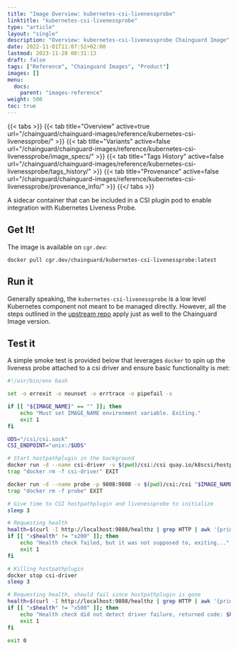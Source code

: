 ```yaml
---
title: "Image Overview: kubernetes-csi-livenessprobe"
linktitle: "kubernetes-csi-livenessprobe"
type: "article"
layout: "single"
description: "Overview: kubernetes-csi-livenessprobe Chainguard Image"
date: 2022-11-01T11:07:52+02:00
lastmod: 2023-11-28 00:31:13
draft: false
tags: ["Reference", "Chainguard Images", "Product"]
images: []
menu: 
  docs: 
    parent: "images-reference"
weight: 500
toc: true
---
```


{{< tabs >}}
{{< tab title="Overview" active=true url="/chainguard/chainguard-images/reference/kubernetes-csi-livenessprobe/" >}}
{{< tab title="Variants" active=false url="/chainguard/chainguard-images/reference/kubernetes-csi-livenessprobe/image_specs/" >}}
{{< tab title="Tags History" active=false url="/chainguard/chainguard-images/reference/kubernetes-csi-livenessprobe/tags_history/" >}}
{{< tab title="Provenance" active=false url="/chainguard/chainguard-images/reference/kubernetes-csi-livenessprobe/provenance_info/" >}}
{{</ tabs >}}



<!--overview:start-->
 A sidecar container that can be included in a CSI plugin pod to enable integration with Kubernetes Liveness Probe.
<!--overview:end-->

<!--getting:start-->
## Get It!
The image is available on `cgr.dev`:

```
docker pull cgr.dev/chainguard/kubernetes-csi-livenessprobe:latest
```
<!--getting:end-->

<!--body:start-->
## Run it

Generally speaking, the `kubernetes-csi-livenessprobe` is a low level Kubernetes component not meant to be managed directly. However, all the steps outlined in the [upstream repo](https://github.com/kubernetes-csi/livenessprobe) apply just as well to the Chainguard Image version.

## Test it

A simple smoke test is provided below that leverages `docker` to spin up the liveness probe attached to a csi driver and ensure basic functionality is met:

```bash
#!/usr/bin/env bash

set -o errexit -o nounset -o errtrace -o pipefail -x

if [[ "${IMAGE_NAME}" == "" ]]; then
	echo "Must set IMAGE_NAME environment variable. Exiting."
	exit 1
fi

UDS="/csi/csi.sock"
CSI_ENDPOINT="unix:/$UDS"

# Start hostpathplugin in the background
docker run -d --name csi-driver -v $(pwd)/csi:/csi quay.io/k8scsi/hostpathplugin:v1.6.0 --endpoint=$CSI_ENDPOINT -nodeid 1 --v=5
trap "docker rm -f csi-driver" EXIT

docker run -d --name probe -p 9808:9808 -v $(pwd)/csi:/csi "$IMAGE_NAME" --v=5 --csi-address=$UDS
trap "docker rm -f probe" EXIT

# Give time to CSI hostpathplugin and livenessprobe to initialize
sleep 3

# Requesting health
health=$(curl -I http://localhost:9808/healthz | grep HTTP | awk '{print $2}')
if [[ "x$health" != "x200" ]]; then
	echo "Health check failed, but it was not supposed to, exiting..."
	exit 1
fi

# Killing hostpathplugin
docker stop csi-driver
sleep 3

# Requesting health, should fail since hostpathplugin is gone
health=$(curl -I http://localhost:9808/healthz | grep HTTP | awk '{print $2}')
if [[ "x$health" != "x500" ]]; then
	echo "Health check did not detect driver failure, returned code: $health, exiting..."
	exit 1
fi

exit 0
```
<!--body:end-->

